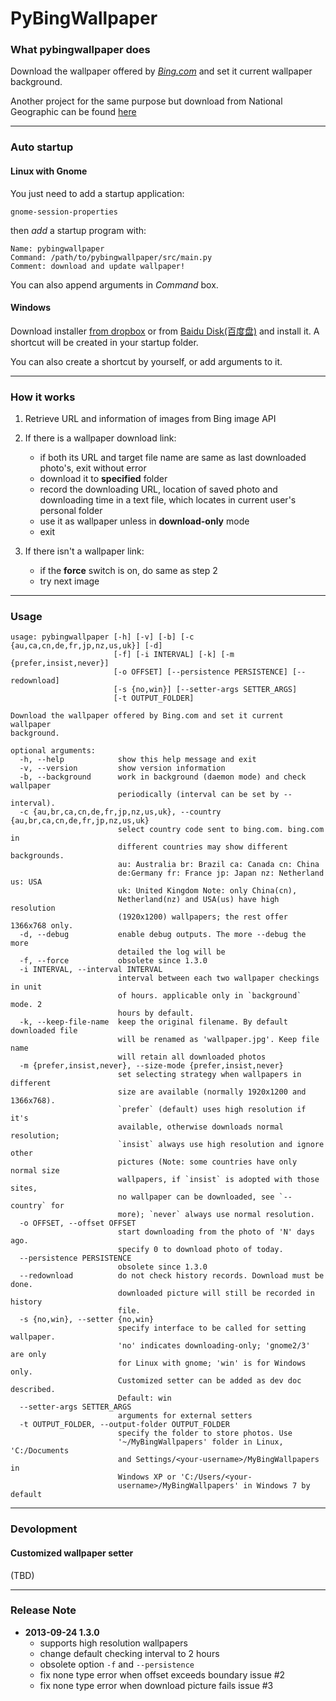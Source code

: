 # PyBingWallpaper

### What pybingwallpaper does

Download the wallpaper offered by [*Bing.com*](www.bing.com) and set it 
current wallpaper background.

Another project for the same purpose but download from National Geographic can 
be found [here](https://github.com/genzj/pyngwallpaper)

----------

### Auto startup

#### Linux with Gnome
You just need to add a startup application:

    gnome-session-properties

then *add* a startup program with:

    Name: pybingwallpaper
    Command: /path/to/pybingwallpaper/src/main.py
    Comment: download and update wallpaper!

You can also append arguments in *Command* box.

#### Windows
Download installer [from dropbox](https://www.dropbox.com/s/d839yd57dvxqsrk/pybingwp-1-3-0.exe) 
or from [Baidu Disk(百度盘)](http://pan.baidu.com/s/165Rwl) 
and install it. A shortcut will be created in your startup folder. 

You can also create a shortcut by yourself, or add arguments to it.

----------

### How it works

1.  Retrieve URL and information of images from Bing image API

1.  If there is a wallpaper download link:
    * if both its URL and target file name are same as last downloaded photo's, exit without error
    * download it to **specified** folder
    * record the downloading URL, location of saved photo and downloading time in a text file, which locates in current user's personal folder
    * use it as wallpaper unless in **download-only** mode
    * exit

1. If there isn't a wallpaper link:
    * if the **force** switch is on, do same as step 2
    * try next image

----------

### Usage

    usage: pybingwallpaper [-h] [-v] [-b] [-c {au,ca,cn,de,fr,jp,nz,us,uk}] [-d]
                           [-f] [-i INTERVAL] [-k] [-m {prefer,insist,never}]
                           [-o OFFSET] [--persistence PERSISTENCE] [--redownload]
                           [-s {no,win}] [--setter-args SETTER_ARGS]
                           [-t OUTPUT_FOLDER]
    
    Download the wallpaper offered by Bing.com and set it current wallpaper
    background.
    
    optional arguments:
      -h, --help            show this help message and exit
      -v, --version         show version information
      -b, --background      work in background (daemon mode) and check wallpaper
                            periodically (interval can be set by --interval).
      -c {au,br,ca,cn,de,fr,jp,nz,us,uk}, --country {au,br,ca,cn,de,fr,jp,nz,us,uk}
                            select country code sent to bing.com. bing.com in
                            different countries may show different backgrounds.
                            au: Australia br: Brazil ca: Canada cn: China
                            de:Germany fr: France jp: Japan nz: Netherland us: USA
                            uk: United Kingdom Note: only China(cn),
                            Netherland(nz) and USA(us) have high resolution
                            (1920x1200) wallpapers; the rest offer 1366x768 only.
      -d, --debug           enable debug outputs. The more --debug the more
                            detailed the log will be
      -f, --force           obsolete since 1.3.0
      -i INTERVAL, --interval INTERVAL
                            interval between each two wallpaper checkings in unit
                            of hours. applicable only in `background` mode. 2
                            hours by default.
      -k, --keep-file-name  keep the original filename. By default downloaded file
                            will be renamed as 'wallpaper.jpg'. Keep file name
                            will retain all downloaded photos
      -m {prefer,insist,never}, --size-mode {prefer,insist,never}
                            set selecting strategy when wallpapers in different
                            size are available (normally 1920x1200 and 1366x768).
                            `prefer` (default) uses high resolution if it's
                            available, otherwise downloads normal resolution;
                            `insist` always use high resolution and ignore other
                            pictures (Note: some countries have only normal size
                            wallpapers, if `insist` is adopted with those sites,
                            no wallpaper can be downloaded, see `--country` for
                            more); `never` always use normal resolution.
      -o OFFSET, --offset OFFSET
                            start downloading from the photo of 'N' days ago.
                            specify 0 to download photo of today.
      --persistence PERSISTENCE
                            obsolete since 1.3.0
      --redownload          do not check history records. Download must be done.
                            downloaded picture will still be recorded in history
                            file.
      -s {no,win}, --setter {no,win}
                            specify interface to be called for setting wallpaper.
                            'no' indicates downloading-only; 'gnome2/3' are only
                            for Linux with gnome; 'win' is for Windows only.
                            Customized setter can be added as dev doc described.
                            Default: win
      --setter-args SETTER_ARGS
                            arguments for external setters
      -t OUTPUT_FOLDER, --output-folder OUTPUT_FOLDER
                            specify the folder to store photos. Use
                            '~/MyBingWallpapers' folder in Linux, 'C:/Documents
                            and Settings/<your-username>/MyBingWallpapers in
                            Windows XP or 'C:/Users/<your-
                            username>/MyBingWallpapers' in Windows 7 by default
    

----------

### Devolopment

#### Customized wallpaper setter
(TBD)

----------

### Release Note

* **2013-09-24 1.3.0**
    * supports high resolution wallpapers
    * change default checking interval to 2 hours
    * obsolete option `-f` and `--persistence`
    * fix none type error when offset exceeds boundary issue #2
    * fix none type error when download picture fails issue #3
